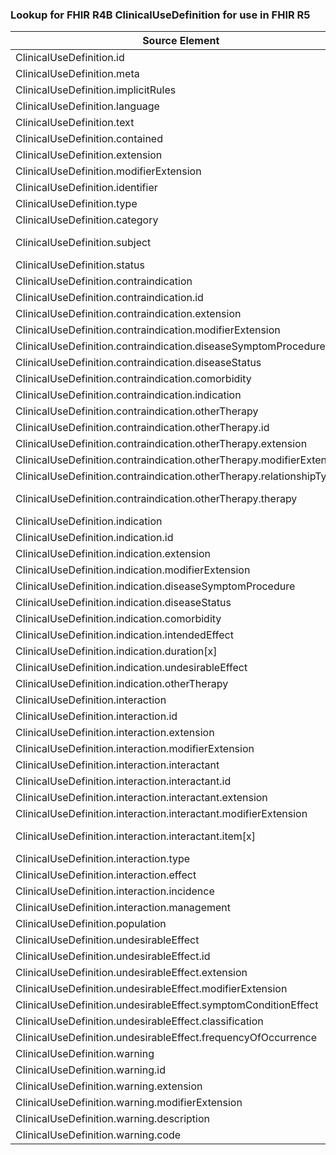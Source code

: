 ### Lookup for FHIR R4B ClinicalUseDefinition for use in FHIR R5

| Source Element | Usage | Target |
| -------------- | ----- | ------ |
| ClinicalUseDefinition.id | UseElementSameName | ClinicalUseDefinition.id |
| ClinicalUseDefinition.meta | UseElementSameName | ClinicalUseDefinition.meta |
| ClinicalUseDefinition.implicitRules | UseElementSameName | ClinicalUseDefinition.implicitRules |
| ClinicalUseDefinition.language | UseElementSameName | ClinicalUseDefinition.language |
| ClinicalUseDefinition.text | UseElementSameName | ClinicalUseDefinition.text |
| ClinicalUseDefinition.contained | UseElementSameName | ClinicalUseDefinition.contained |
| ClinicalUseDefinition.extension | UseElementSameName | ClinicalUseDefinition.extension |
| ClinicalUseDefinition.modifierExtension | UseElementSameName | ClinicalUseDefinition.modifierExtension |
| ClinicalUseDefinition.identifier | UseElementSameName | ClinicalUseDefinition.identifier |
| ClinicalUseDefinition.type | UseElementSameName | ClinicalUseDefinition.type |
| ClinicalUseDefinition.category | UseElementSameName | ClinicalUseDefinition.category |
| ClinicalUseDefinition.subject | UseExtension | http://hl7.org/fhir/4.3/StructureDefinition/extension-ClinicalUseDefinition.subject |
| ClinicalUseDefinition.status | UseElementSameName | ClinicalUseDefinition.status |
| ClinicalUseDefinition.contraindication | UseElementSameName | ClinicalUseDefinition.contraindication |
| ClinicalUseDefinition.contraindication.id | UseElementSameName | ClinicalUseDefinition.contraindication.id |
| ClinicalUseDefinition.contraindication.extension | UseElementSameName | ClinicalUseDefinition.contraindication.extension |
| ClinicalUseDefinition.contraindication.modifierExtension | UseElementSameName | ClinicalUseDefinition.contraindication.modifierExtension |
| ClinicalUseDefinition.contraindication.diseaseSymptomProcedure | UseElementSameName | ClinicalUseDefinition.contraindication.diseaseSymptomProcedure |
| ClinicalUseDefinition.contraindication.diseaseStatus | UseElementSameName | ClinicalUseDefinition.contraindication.diseaseStatus |
| ClinicalUseDefinition.contraindication.comorbidity | UseElementSameName | ClinicalUseDefinition.contraindication.comorbidity |
| ClinicalUseDefinition.contraindication.indication | UseElementSameName | ClinicalUseDefinition.contraindication.indication |
| ClinicalUseDefinition.contraindication.otherTherapy | UseElementSameName | ClinicalUseDefinition.contraindication.otherTherapy |
| ClinicalUseDefinition.contraindication.otherTherapy.id | UseElementSameName | ClinicalUseDefinition.contraindication.otherTherapy.id |
| ClinicalUseDefinition.contraindication.otherTherapy.extension | UseElementSameName | ClinicalUseDefinition.contraindication.otherTherapy.extension |
| ClinicalUseDefinition.contraindication.otherTherapy.modifierExtension | UseElementSameName | ClinicalUseDefinition.contraindication.otherTherapy.modifierExtension |
| ClinicalUseDefinition.contraindication.otherTherapy.relationshipType | UseElementSameName | ClinicalUseDefinition.contraindication.otherTherapy.relationshipType |
| ClinicalUseDefinition.contraindication.otherTherapy.therapy | UseExtension | http://hl7.org/fhir/4.3/StructureDefinition/extension-ClinicalUseDefinition.contraindication.otherTherapy.therapy |
| ClinicalUseDefinition.indication | UseElementSameName | ClinicalUseDefinition.indication |
| ClinicalUseDefinition.indication.id | UseElementSameName | ClinicalUseDefinition.indication.id |
| ClinicalUseDefinition.indication.extension | UseElementSameName | ClinicalUseDefinition.indication.extension |
| ClinicalUseDefinition.indication.modifierExtension | UseElementSameName | ClinicalUseDefinition.indication.modifierExtension |
| ClinicalUseDefinition.indication.diseaseSymptomProcedure | UseElementSameName | ClinicalUseDefinition.indication.diseaseSymptomProcedure |
| ClinicalUseDefinition.indication.diseaseStatus | UseElementSameName | ClinicalUseDefinition.indication.diseaseStatus |
| ClinicalUseDefinition.indication.comorbidity | UseElementSameName | ClinicalUseDefinition.indication.comorbidity |
| ClinicalUseDefinition.indication.intendedEffect | UseElementSameName | ClinicalUseDefinition.indication.intendedEffect |
| ClinicalUseDefinition.indication.duration[x] | UseElementSameName | ClinicalUseDefinition.indication.duration[x] |
| ClinicalUseDefinition.indication.undesirableEffect | UseElementSameName | ClinicalUseDefinition.indication.undesirableEffect |
| ClinicalUseDefinition.indication.otherTherapy | UseElementSameName | ClinicalUseDefinition.indication.otherTherapy |
| ClinicalUseDefinition.interaction | UseElementSameName | ClinicalUseDefinition.interaction |
| ClinicalUseDefinition.interaction.id | UseElementSameName | ClinicalUseDefinition.interaction.id |
| ClinicalUseDefinition.interaction.extension | UseElementSameName | ClinicalUseDefinition.interaction.extension |
| ClinicalUseDefinition.interaction.modifierExtension | UseElementSameName | ClinicalUseDefinition.interaction.modifierExtension |
| ClinicalUseDefinition.interaction.interactant | UseElementSameName | ClinicalUseDefinition.interaction.interactant |
| ClinicalUseDefinition.interaction.interactant.id | UseElementSameName | ClinicalUseDefinition.interaction.interactant.id |
| ClinicalUseDefinition.interaction.interactant.extension | UseElementSameName | ClinicalUseDefinition.interaction.interactant.extension |
| ClinicalUseDefinition.interaction.interactant.modifierExtension | UseElementSameName | ClinicalUseDefinition.interaction.interactant.modifierExtension |
| ClinicalUseDefinition.interaction.interactant.item[x] | UseExtension | http://hl7.org/fhir/4.3/StructureDefinition/extension-ClinicalUseDefinition.interaction.interactant.item |
| ClinicalUseDefinition.interaction.type | UseElementSameName | ClinicalUseDefinition.interaction.type |
| ClinicalUseDefinition.interaction.effect | UseElementSameName | ClinicalUseDefinition.interaction.effect |
| ClinicalUseDefinition.interaction.incidence | UseElementSameName | ClinicalUseDefinition.interaction.incidence |
| ClinicalUseDefinition.interaction.management | UseElementSameName | ClinicalUseDefinition.interaction.management |
| ClinicalUseDefinition.population | UseElementSameName | ClinicalUseDefinition.population |
| ClinicalUseDefinition.undesirableEffect | UseElementSameName | ClinicalUseDefinition.undesirableEffect |
| ClinicalUseDefinition.undesirableEffect.id | UseElementSameName | ClinicalUseDefinition.undesirableEffect.id |
| ClinicalUseDefinition.undesirableEffect.extension | UseElementSameName | ClinicalUseDefinition.undesirableEffect.extension |
| ClinicalUseDefinition.undesirableEffect.modifierExtension | UseElementSameName | ClinicalUseDefinition.undesirableEffect.modifierExtension |
| ClinicalUseDefinition.undesirableEffect.symptomConditionEffect | UseElementSameName | ClinicalUseDefinition.undesirableEffect.symptomConditionEffect |
| ClinicalUseDefinition.undesirableEffect.classification | UseElementSameName | ClinicalUseDefinition.undesirableEffect.classification |
| ClinicalUseDefinition.undesirableEffect.frequencyOfOccurrence | UseElementSameName | ClinicalUseDefinition.undesirableEffect.frequencyOfOccurrence |
| ClinicalUseDefinition.warning | UseElementSameName | ClinicalUseDefinition.warning |
| ClinicalUseDefinition.warning.id | UseElementSameName | ClinicalUseDefinition.warning.id |
| ClinicalUseDefinition.warning.extension | UseElementSameName | ClinicalUseDefinition.warning.extension |
| ClinicalUseDefinition.warning.modifierExtension | UseElementSameName | ClinicalUseDefinition.warning.modifierExtension |
| ClinicalUseDefinition.warning.description | UseElementSameName | ClinicalUseDefinition.warning.description |
| ClinicalUseDefinition.warning.code | UseElementSameName | ClinicalUseDefinition.warning.code |
